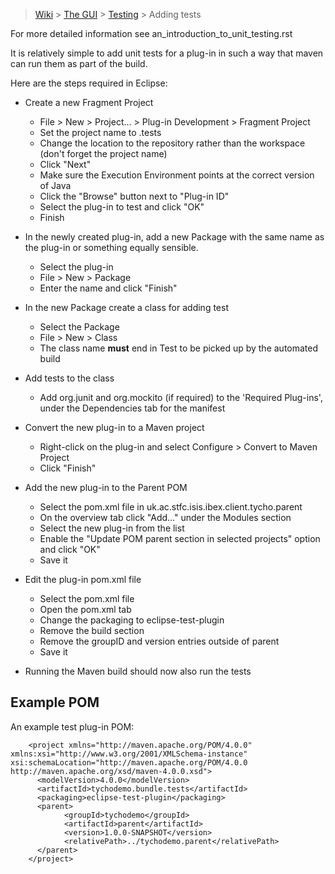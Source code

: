 > [Wiki](Home) > [The GUI](The-GUI) > [Testing](GUI-Testing) > Adding tests

For more detailed information see an_introduction_to_unit_testing.rst

It is relatively simple to add unit tests for a plug-in in such a way that maven can run them as part of the build.

Here are the steps required in Eclipse:

* Create a new Fragment Project
    * File > New > Project... > Plug-in Development > Fragment Project
    * Set the project name to <the full name of the plug-in to test>.tests
    * Change the location to the repository rather than the workspace (don't forget the project name)
    * Click "Next"
    * Make sure the Execution Environment points at the correct version of Java
    * Click the "Browse" button next to "Plug-in ID" 
    * Select the plug-in to test and click "OK"
    * Finish
    
* In the newly created plug-in, add a new Package with the same name as the plug-in or something equally sensible.
    * Select the plug-in
    * File > New > Package
    * Enter the name and click "Finish"
    
* In the new Package create a class for adding test
    * Select the Package
    * File > New > Class
    * The class name **must** end in Test to be picked up by the automated build
    
* Add tests to the class
    * Add org.junit and org.mockito (if required) to the 'Required Plug-ins', under the Dependencies tab for the manifest

* Convert the new plug-in to a Maven project
    * Right-click on the plug-in and select Configure > Convert to Maven Project
    * Click "Finish"
    
* Add the new plug-in to the Parent POM
    * Select the pom.xml file in uk.ac.stfc.isis.ibex.client.tycho.parent
    * On the overview tab click "Add..." under the Modules section
    * Select the new plug-in from the list
    * Enable the "Update POM parent section in selected projects" option and click "OK"
    * Save it
    
* Edit the plug-in pom.xml file
    * Select the pom.xml file
    * Open the pom.xml tab
    * Change the packaging to eclipse-test-plugin
    * Remove the build section
    * Remove the groupID and version entries outside of parent
    * Save it
    
* Running the Maven build should now also run the tests

## Example POM

An example test plug-in POM:

```
    <project xmlns="http://maven.apache.org/POM/4.0.0" xmlns:xsi="http://www.w3.org/2001/XMLSchema-instance" xsi:schemaLocation="http://maven.apache.org/POM/4.0.0 http://maven.apache.org/xsd/maven-4.0.0.xsd">
      <modelVersion>4.0.0</modelVersion>
      <artifactId>tychodemo.bundle.tests</artifactId>
      <packaging>eclipse-test-plugin</packaging>
      <parent>
            <groupId>tychodemo</groupId>
            <artifactId>parent</artifactId>
            <version>1.0.0-SNAPSHOT</version>
            <relativePath>../tychodemo.parent</relativePath>
      </parent>
    </project>
```

